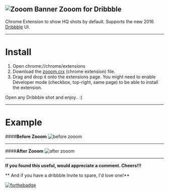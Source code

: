 ![Zooom Banner](https://raw.githubusercontent.com/prajwalrao/Zooom-Dribbble/master/img/zooom.png)
Zooom for Dribbble
-------------------
Chrome Extension to show HQ shots by default. Supports the new 2016 [Dribbble](http://dribbble.com) UI.
****
Install
==========

 1. Open chrome://chrome/extensions
 2. Download the [zooom.crx](https://raw.github.com/prajwalrao/Zooom-Dribbble/master/zooom.crx) (chrome extension) file.
 3. Drag and drop it onto the extensions page. You might need to enable Developer mode (checkbox, top-right, same page) to be able to install the extension.

Open any Dribbble shot and enjoy.. :)
****
Example
===========
####**Before Zooom**
![before zooom](https://raw.githubusercontent.com/prajwalrao/Zooom-Dribbble/master/img/before-zooom.png)

****
####**After Zooom**
![after zooom](https://raw.githubusercontent.com/prajwalrao/Zooom-Dribbble/master/img/after-zooom.png)

****
**If you found this useful, would appreciate a comment. Cheers!!!** 

** And if you have a dribbble Invite to spare, I'd love one!**

[![forthebadge](http://forthebadge.com/images/badges/powered-by-comcast.svg)](http://forthebadge.com)
